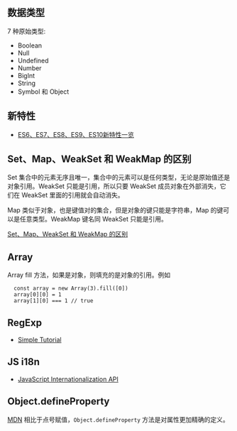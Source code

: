 ## 数据类型

7 种原始类型:
* Boolean
* Null
* Undefined
* Number
* BigInt
* String
* Symbol 
和 Object

## 新特性

* [ES6、ES7、ES8、ES9、ES10新特性一览](https://juejin.im/post/5ca2e1935188254416288eb2)

## Set、Map、WeakSet 和 WeakMap 的区别

Set 集合中的元素无序且唯一，集合中的元素可以是任何类型，无论是原始值还是对象引用。WeakSet 只能是引用，所以只要 WeakSet 成员对象在外部消失，它们在 WeakSet 里面的引用就会自动消失。

Map 类似于对象，也是键值对的集合，但是对象的键只能是字符串，Map 的键可以是任意类型。WeakMap 键名同 WeakSet 只能是引用。

[Set、Map、WeakSet 和 WeakMap 的区别](https://juejin.im/post/5d39d14c518825625337f84e)

## Array
Array fill 方法，如果是对象，则填充的是对象的引用。例如
```
  const array = new Array(3).fill([0])
  array[0][0] = 1
  array[1][0] === 1 // true
```

## RegExp

* [Simple Tutorial](http://www.cnblogs.com/onepixel/p/5218904.html)

## JS i18n

* [JavaScript Internationalization API](https://marcoscaceres.github.io/jsi18n/)

## Object.defineProperty

[MDN](https://developer.mozilla.org/zh-CN/docs/Web/JavaScript/Reference/Global_Objects/Object/defineProperty) 相比于点号赋值，`Object.defineProperty` 方法是对属性更加精确的定义。